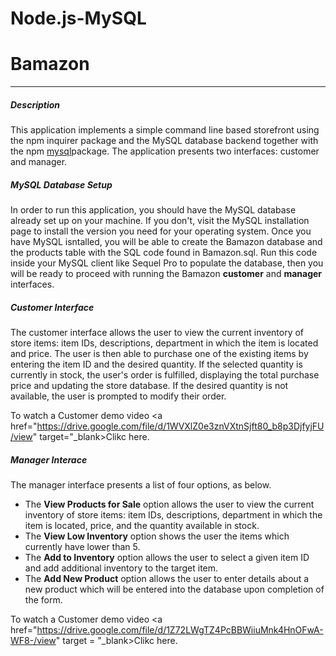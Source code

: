 # Node.js-MySQL

<h1>Bamazon</h1>
<hr>
<h5>Description</h5>

This application implements a simple command line based storefront using the npm inquirer package and the MySQL database backend together with the npm <a href = "https://www.npmjs.com/package/mysql" target = "_blank">mysql</a>package. The application presents two interfaces: customer and manager.

<h5>MySQL Database Setup</h5>

In order to run this application, you should have the MySQL database already set up on your machine. If you don't, visit the MySQL installation page to install the version you need for your operating system. Once you have MySQL isntalled, you will be able to create the Bamazon database and the products table with the SQL code found in Bamazon.sql. Run this code inside your MySQL client like Sequel Pro to populate the database, then you will be ready to proceed with running the Bamazon <strong>customer</strong> and <strong>manager</strong> interfaces.

<h5>Customer Interface</h5>
The customer interface allows the user to view the current inventory of store items: item IDs, descriptions, department in which the item is located and price. The user is then able to purchase one of the existing items by entering the item ID and the desired quantity. If the selected quantity is currently in stock, the user's order is fulfilled, displaying the total purchase price and updating the store database. If the desired quantity is not available, the user is prompted to modify their order.

To watch a Customer demo video <a href="https://drive.google.com/file/d/1WVXlZ0e3znVXtnSjft80_b8p3DjfyjFU/view" target="_blank>Clikc </a> here.

<h5>Manager Interace</h5>
The manager interface presents a list of four options, as below.
<ul>
<li>The <strong>View Products for Sale</strong> option allows the user to view the current inventory of store items: item IDs, descriptions, department in which the item is located, price, and the quantity available in stock.</li>

<li>The <strong>View Low Inventory</strong> option shows the user the items which currently have lower than 5.</li>

<li>The <strong>Add to Inventory</strong> option allows the user to select a given item ID and add additional inventory to the target item.</li>

<li>The <strong>Add New Product</strong> option allows the user to enter details about a new product which will be entered into the database upon completion of the form.</li>
</ul>

To watch a Customer demo video <a href="https://drive.google.com/file/d/1Z72LWgTZ4PcBBWiiuMnk4HnOFwA-WF8-/view" target = "_blank>Clikc</a> here.
